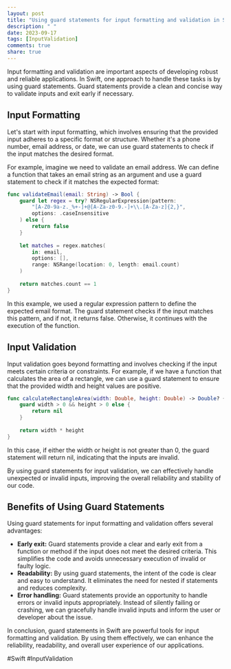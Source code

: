 ```yaml
---
layout: post
title: "Using guard statements for input formatting and validation in Swift"
description: " "
date: 2023-09-17
tags: [InputValidation]
comments: true
share: true
---
```


Input formatting and validation are important aspects of developing robust and reliable applications. In Swift, one approach to handle these tasks is by using guard statements. Guard statements provide a clean and concise way to validate inputs and exit early if necessary.

## Input Formatting

Let's start with input formatting, which involves ensuring that the provided input adheres to a specific format or structure. Whether it's a phone number, email address, or date, we can use guard statements to check if the input matches the desired format.

For example, imagine we need to validate an email address. We can define a function that takes an email string as an argument and use a guard statement to check if it matches the expected format:

```swift
func validateEmail(email: String) -> Bool {
    guard let regex = try? NSRegularExpression(pattern:
        "[A-Z0-9a-z._%+-]+@[A-Za-z0-9.-]+\\.[A-Za-z]{2,}",
        options: .caseInsensitive
    ) else {
        return false
    }
    
    let matches = regex.matches(
        in: email,
        options: [],
        range: NSRange(location: 0, length: email.count)
    )
    
    return matches.count == 1
}
```

In this example, we used a regular expression pattern to define the expected email format. The guard statement checks if the input matches this pattern, and if not, it returns false. Otherwise, it continues with the execution of the function.

## Input Validation

Input validation goes beyond formatting and involves checking if the input meets certain criteria or constraints. For example, if we have a function that calculates the area of a rectangle, we can use a guard statement to ensure that the provided width and height values are positive.

```swift
func calculateRectangleArea(width: Double, height: Double) -> Double? {
    guard width > 0 && height > 0 else {
        return nil
    }
    
    return width * height
}
```

In this case, if either the width or height is not greater than 0, the guard statement will return nil, indicating that the inputs are invalid.

By using guard statements for input validation, we can effectively handle unexpected or invalid inputs, improving the overall reliability and stability of our code.

## Benefits of Using Guard Statements

Using guard statements for input formatting and validation offers several advantages:

- **Early exit:** Guard statements provide a clear and early exit from a function or method if the input does not meet the desired criteria. This simplifies the code and avoids unnecessary execution of invalid or faulty logic.
- **Readability:** By using guard statements, the intent of the code is clear and easy to understand. It eliminates the need for nested if statements and reduces complexity.
- **Error handling:** Guard statements provide an opportunity to handle errors or invalid inputs appropriately. Instead of silently failing or crashing, we can gracefully handle invalid inputs and inform the user or developer about the issue.

In conclusion, guard statements in Swift are powerful tools for input formatting and validation. By using them effectively, we can enhance the reliability, readability, and overall user experience of our applications.

#Swift #InputValidation